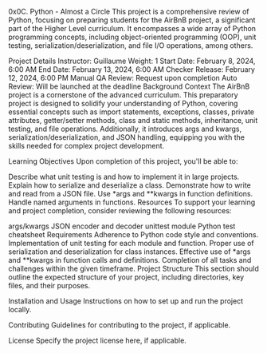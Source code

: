 0x0C. Python - Almost a Circle
This project is a comprehensive review of Python, focusing on preparing students for the AirBnB project, a significant part of the Higher Level curriculum. It encompasses a wide array of Python programming concepts, including object-oriented programming (OOP), unit testing, serialization/deserialization, and file I/O operations, among others.

Project Details
Instructor: Guillaume
Weight: 1
Start Date: February 8, 2024, 6:00 AM
End Date: February 13, 2024, 6:00 AM
Checker Release: February 12, 2024, 6:00 PM
Manual QA Review: Request upon completion
Auto Review: Will be launched at the deadline
Background Context
The AirBnB project is a cornerstone of the advanced curriculum. This preparatory project is designed to solidify your understanding of Python, covering essential concepts such as import statements, exceptions, classes, private attributes, getter/setter methods, class and static methods, inheritance, unit testing, and file operations. Additionally, it introduces args and kwargs, serialization/deserialization, and JSON handling, equipping you with the skills needed for complex project development.

Learning Objectives
Upon completion of this project, you'll be able to:

Describe what unit testing is and how to implement it in large projects.
Explain how to serialize and deserialize a class.
Demonstrate how to write and read from a JSON file.
Use *args and **kwargs in function definitions.
Handle named arguments in functions.
Resources
To support your learning and project completion, consider reviewing the following resources:

args/kwargs
JSON encoder and decoder
unittest module
Python test cheatsheet
Requirements
Adherence to Python code style and conventions.
Implementation of unit testing for each module and function.
Proper use of serialization and deserialization for class instances.
Effective use of *args and **kwargs in function calls and definitions.
Completion of all tasks and challenges within the given timeframe.
Project Structure
This section should outline the expected structure of your project, including directories, key files, and their purposes.

Installation and Usage
Instructions on how to set up and run the project locally.

Contributing
Guidelines for contributing to the project, if applicable.

License
Specify the project license here, if applicable.


